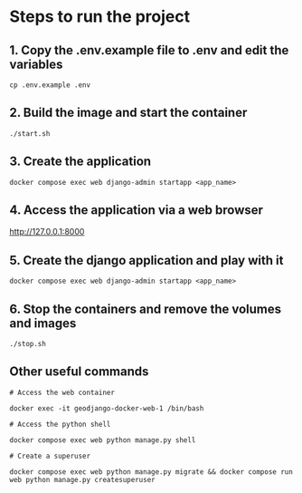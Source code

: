 # Steps to run the project

## 1. Copy the .env.example file to .env and edit the variables

`cp .env.example .env`
## 2. Build the image and start the container

`./start.sh`

## 3. Create the application

`docker compose exec web django-admin startapp <app_name>`
## 4. Access the application via a web browser

http://127.0.0.1:8000

## 5. Create the django application and play with it

`docker compose exec web django-admin startapp <app_name>`

## 6. Stop the containers and remove the volumes and images

`./stop.sh`

## Other useful commands

```shell
# Access the web container

docker exec -it geodjango-docker-web-1 /bin/bash

# Access the python shell

docker compose exec web python manage.py shell

# Create a superuser

docker compose exec web python manage.py migrate && docker compose run web python manage.py createsuperuser
```
